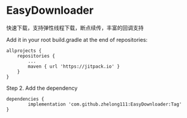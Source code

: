 # EasyDownloader
快速下载，支持弹性线程下载，断点续传，丰富的回调支持


Add it in your root build.gradle at the end of repositories:

	allprojects {
		repositories {
			...
			maven { url 'https://jitpack.io' }
		}
	}
Step 2. Add the dependency

	dependencies {
	        implementation 'com.github.zhelong111:EasyDownloader:Tag'
	}
